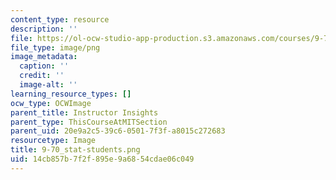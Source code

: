 ```yaml
---
content_type: resource
description: ''
file: https://ol-ocw-studio-app-production.s3.amazonaws.com/courses/9-70-social-psychology-spring-2013/14cb857b7f2f895e9a6854cdae06c049_9-70_stat-students.png
file_type: image/png
image_metadata:
  caption: ''
  credit: ''
  image-alt: ''
learning_resource_types: []
ocw_type: OCWImage
parent_title: Instructor Insights
parent_type: ThisCourseAtMITSection
parent_uid: 20e9a2c5-39c6-0501-7f3f-a8015c272683
resourcetype: Image
title: 9-70_stat-students.png
uid: 14cb857b-7f2f-895e-9a68-54cdae06c049
---
```

